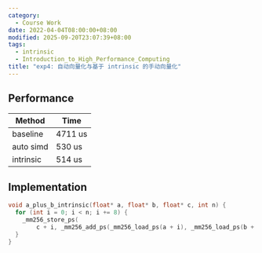```yaml
---
category:
  - Course Work
date: 2022-04-04T08:00:00+08:00
modified: 2025-09-20T23:07:39+08:00
tags:
  - intrinsic
  - Introduction_to_High_Performance_Computing
title: "exp4: 自动向量化与基于 intrinsic 的手动向量化"
---
```


## Performance

| Method    | Time    |
| --------- | ------- |
| baseline  | 4711 us |
| auto simd | 530 us  |
| intrinsic | 514 us  |

## Implementation

```cpp
void a_plus_b_intrinsic(float* a, float* b, float* c, int n) {
  for (int i = 0; i < n; i += 8) {
    _mm256_store_ps(
        c + i, _mm256_add_ps(_mm256_load_ps(a + i), _mm256_load_ps(b + i)));
  }
}
```
